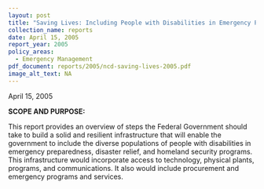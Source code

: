 ```yaml
---
layout: post
title: "Saving Lives: Including People with Disabilities in Emergency Planning"
collection_name: reports
date: April 15, 2005
report_year: 2005
policy_areas:
  - Emergency Management
pdf_document: reports/2005/ncd-saving-lives-2005.pdf
image_alt_text: NA
---
```

A﻿pril 15, 2005

**S﻿COPE AND PURPOSE:**

This report provides an overview of steps the Federal Government should take to build a solid and resilient infrastructure that will enable the government to include the diverse populations of people with disabilities in emergency preparedness, disaster relief, and homeland security programs. This infrastructure would incorporate access to technology, physical plants, programs, and communications. It also would include procurement and emergency programs and services.